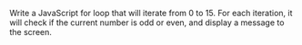 Write a JavaScript for loop that will iterate from 0 to 15. For each iteration, it will check if the current number is odd or even, and display a message to the screen.